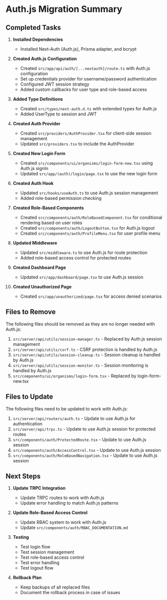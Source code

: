 # Auth.js Migration Summary

## Completed Tasks

1. **Installed Dependencies**
   - Installed Next-Auth (Auth.js), Prisma adapter, and bcrypt

2. **Created Auth.js Configuration**
   - Created `src/app/api/auth/[...nextauth]/route.ts` with Auth.js configuration
   - Set up credentials provider for username/password authentication
   - Configured JWT session strategy
   - Added custom callbacks for user type and role-based access

3. **Added Type Definitions**
   - Created `src/types/next-auth.d.ts` with extended types for Auth.js
   - Added UserType to session and JWT

4. **Created Auth Provider**
   - Created `src/providers/AuthProvider.tsx` for client-side session management
   - Updated `src/providers.tsx` to include the AuthProvider

5. **Created New Login Form**
   - Created `src/components/ui/organisms/login-form-new.tsx` using Auth.js signIn
   - Updated `src/app/(auth)/login/page.tsx` to use the new login form

6. **Created Auth Hook**
   - Updated `src/hooks/useAuth.ts` to use Auth.js session management
   - Added role-based permission checking

7. **Created Role-Based Components**
   - Created `src/components/auth/RoleBasedComponent.tsx` for conditional rendering based on user roles
   - Created `src/components/auth/LogoutButton.tsx` for Auth.js logout
   - Created `src/components/auth/ProfileMenu.tsx` for user profile menu

8. **Updated Middleware**
   - Updated `src/middleware.ts` to use Auth.js for route protection
   - Added role-based access control for protected routes

9. **Created Dashboard Page**
   - Updated `src/app/dashboard/page.tsx` to use Auth.js session

10. **Created Unauthorized Page**
    - Created `src/app/unauthorized/page.tsx` for access denied scenarios

## Files to Remove

The following files should be removed as they are no longer needed with Auth.js:

1. `src/server/api/utils/session-manager.ts` - Replaced by Auth.js session management
2. `src/server/api/utils/csrf.ts` - CSRF protection is handled by Auth.js
3. `src/server/api/utils/session-cleanup.ts` - Session cleanup is handled by Auth.js
4. `src/server/api/utils/session-monitor.ts` - Session monitoring is handled by Auth.js
5. `src/components/ui/organisms/login-form.tsx` - Replaced by login-form-new.tsx

## Files to Update

The following files need to be updated to work with Auth.js:

1. `src/server/api/routers/auth.ts` - Update to use Auth.js for authentication
2. `src/server/api/trpc.ts` - Update to use Auth.js session for protected routes
3. `src/components/auth/ProtectedRoute.tsx` - Update to use Auth.js session
4. `src/components/auth/AccessControl.tsx` - Update to use Auth.js session
5. `src/components/auth/RoleBasedNavigation.tsx` - Update to use Auth.js session

## Next Steps

1. **Update TRPC Integration**
   - Update TRPC routes to work with Auth.js
   - Update error handling to match Auth.js patterns

2. **Update Role-Based Access Control**
   - Update RBAC system to work with Auth.js
   - Update `src/components/auth/RBAC_DOCUMENTATION.md`

3. **Testing**
   - Test login flow
   - Test session management
   - Test role-based access control
   - Test error handling
   - Test logout flow

4. **Rollback Plan**
   - Keep backups of all replaced files
   - Document the rollback process in case of issues 